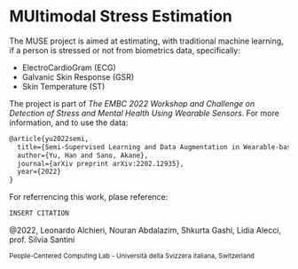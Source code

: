 # MUltimodal Stress Estimation
The MUSE project is aimed at estimating, with traditional machine learning, if a person is stressed or not from biometrics data, specifically:
- ElectroCardioGram (ECG)
- Galvanic Skin Response (GSR)
- Skin Temperature (ST)

The project is part of *The EMBC 2022 Workshop and Challenge on Detection of Stress and Mental Health Using Wearable Sensors*.
For more information, and to use the data:
```latex
@article{yu2022semi,
  title={Semi-Supervised Learning and Data Augmentation in Wearable-based Momentary Stress Detection in the Wild},
  author={Yu, Han and Sano, Akane},
  journal={arXiv preprint arXiv:2202.12935},
  year={2022}
}
```

For referrencing this work, plase reference:
```latex
INSERT CITATION
```

@2022, Leonardo Alchieri, Nouran Abdalazim, Shkurta Gashi, Lidia Alecci, prof. Silvia Santini

<sub>People-Centered Computing Lab - Università della Svizzera italiana, Switzerland</sub>
